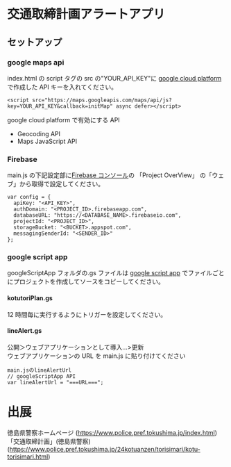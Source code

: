 # 交通取締計画アラートアプリ

## セットアップ

### google maps api

index.html の script タグの src の"YOUR_API_KEY"に [google cloud platform](https://console.cloud.google.com) で作成した API キーを入れてください。

```
<script src="https://maps.googleapis.com/maps/api/js?key=YOUR_API_KEY&callback=initMap" async defer></script>
```

google cloud platform で有効にする API

- Geocoding API
- Maps JavaScript API

### Firebase

main.js の下記設定部に[Firebase コンソール](https://console.firebase.google.com/u/0/?hl=ja)の 「Project OverView」 の「ウェブ」から取得で設定してください。

```
var config = {
  apiKey: "<API_KEY>",
  authDomain: "<PROJECT_ID>.firebaseapp.com",
  databaseURL: "https://<DATABASE_NAME>.firebaseio.com",
  projectId: "<PROJECT_ID>",
  storageBucket: "<BUCKET>.appspot.com",
  messagingSenderId: "<SENDER_ID>"
};
```

### google script app

googleScriptApp フォルダの.gs ファイルは [google script app](https://script.google.com) でファイルごとにプロジェクトを作成してソースをコピーしてください。

#### kotutoriPlan.gs

12 時間毎に実行するようにトリガーを設定してください。

#### lineAlert.gs

公開＞ウェブアプリケーションとして導入...>更新  
ウェブアプリケーションの URL を main.js に貼り付けてください

```
main.jsのlineAlertUrl
// googleScriptApp API
var lineAlertUrl = "===URL===";
```

# 出展

徳島県警察ホームページ (https://www.police.pref.tokushima.jp/index.html)  
「交通取締計画」(徳島県警察) (https://www.police.pref.tokushima.jp/24kotuanzen/torisimari/kotu-torisimari.html)
